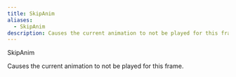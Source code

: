 ```yaml
---
title: SkipAnim
aliases:
  - SkipAnim
description: Causes the current animation to not be played for this frame.
---
```

SkipAnim

Causes the current animation to not be played for this frame.
